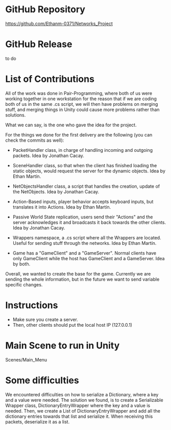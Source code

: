 # GitHub Repository
https://github.com/Ethanm-0371/Networks_Project

# GitHub Release
to do

# List of Contributions
All of the work was done in Pair-Programming, where both of us were working together in
one workstation for the reason that if we are coding both of us in the same .cs script,
we will then have problems on merging stuff, and merging things in Unity could cause
more problems rather than solutions.

What we can say, is the one who gave the idea for the project.

For the things we done for the first delivery are the following (you can check the commits
as well):

- PacketHandler class, in charge of handling incoming and outgoing packets. Idea by 
Jonathan Cacay.

- SceneHandler class, so that when the client has finished loading the static objects, would
request the server for the dynamic objects. Idea by Ethan Martín.

- NetObjectsHandler class, a script that handles the creation, update of the NetObjects.
Idea by Jonathan Cacay.

- Action-Based inputs, player behavior accepts keyboard inputs, but translates it into
Actions. Idea by Ethan Martín.

- Passive World State replication, users send their "Actions" and the server acknowledges it
and broadcasts it back towards the other clients. Idea by Jonathan Cacay.

- Wrappers namespace, a .cs script where all the Wrappers are located. Useful for sending
stuff through the networks. Idea by Ethan Martín.

- Game has a "GameClient" and a "GameServer". Normal clients have only GameClient while the
host has GameClient and a GameServer. Idea by both.

Overall, we wanted to create the base for the game. Currently we are sending the whole
information, but in the future we want to send variable specific changes.

# Instructions
- Make sure you create a server.
- Then, other clients should put the local host IP (127.0.0.1)

# Main Scene to run in Unity
Scenes/Main_Menu

# Some difficulties
We encountered difficulties on how to serialize a Dictionary, where a key and a value were
needed.
The solution we found, is to create a Serializable Wrapper class, DictionaryEntryWrapper 
where the key and a value is needed.
Then, we create a List of DictionaryEntryWrapper and add all the dictionary entries
towards that list and serialize it.
When receiving this packets, deserialize it as a list.
